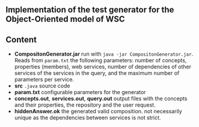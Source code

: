 ## Implementation of the test generator for the Object-Oriented model of WSC

## Content

 * __CompositonGenerator.jar__ run with `java -jar CompositonGenerator.jar`. Reads from `param.txt` the following parameters: number of concepts, properties (members), web services, number of dependencies of other services of the services in the query,  and the maximum number of parameters per service.
 * __src__ `.java` source code
 * __param.txt__ configurable parameters for the generator
 * __concepts.out__, __services.out__, __query.out__ output files with the concepts and their properties, the repository and the user request.
 * __hiddenAnswer.ok__ the generated valid composition. not necessarily unique as the dependencies between services is not strict. 
 
